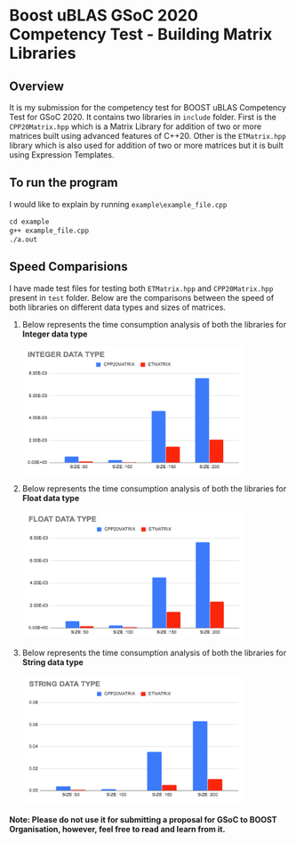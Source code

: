 # Boost uBLAS GSoC 2020 Competency Test - Building Matrix Libraries

## Overview

It is my submission for the competency test for BOOST uBLAS Competency Test for GSoC 2020. It contains two libraries in `include` folder. First is the `CPP20Matrix.hpp` which is a Matrix Library for addition of two or more matrices built using advanced features of C++20. Other is the `ETMatrix.hpp` library which is also used for addition of two or more matrices but it is built using Expression Templates.

## To run the program

I would like to explain by running `example\example_file.cpp`

```
cd example
g++ example_file.cpp
./a.out
```

## Speed Comparisions

I have made test files for testing both `ETMatrix.hpp` and `CPP20Matrix.hpp` present in `test` folder. Below are the comparisons between the speed of both libraries on different data types and sizes of matrices.
1)  Below represents the time consumption analysis of both the libraries for **Integer data type**
    
    <img src="images/int_comp.png" width="400" height="230" />

2)  Below represents the time consumption analysis of both the libraries for **Float data type**
    
    <img src="images/float_comp.png" width="400" height="230" />
   
3)  Below represents the time consumption analysis of both the libraries for **String data type**
    
    <img src="images/string_comp.png" width="400" height="230" />

#### Note: Please do not use it for submitting a proposal for GSoC to BOOST Organisation, however, feel free to read and learn from it.
